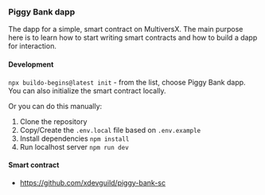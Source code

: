 ### Piggy Bank dapp

The dapp for a simple, smart contract on MultiversX. The main purpose here is to learn how to start writing smart contracts and how to build a dapp for interaction.

#### Development

`npx buildo-begins@latest init` - from the list, choose Piggy Bank dapp. You can also initialize the smart contract locally.

Or you can do this manually:
1. Clone the repository
2. Copy/Create the `.env.local` file based on `.env.example`
3. Install dependencies `npm install`
4. Run localhost server `npm run dev`

#### Smart contract

- https://github.com/xdevguild/piggy-bank-sc

